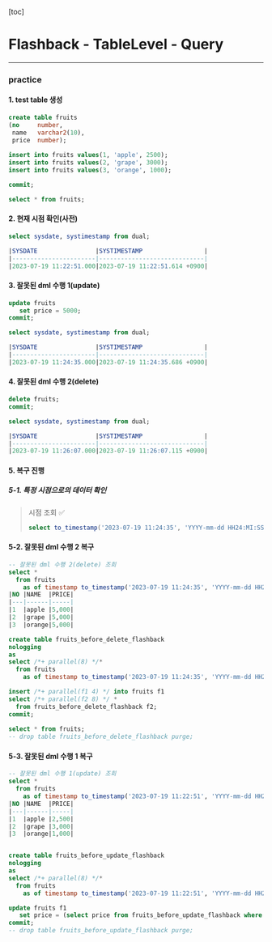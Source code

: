 [toc]

# Flashback - TableLevel - Query

---

### practice

#### 1. test table 생성

```sql
create table fruits
(no     number,
 name   varchar2(10),
 price  number);
 
insert into fruits values(1, 'apple', 2500);
insert into fruits values(2, 'grape', 3000);
insert into fruits values(3, 'orange', 1000);

commit;

select * from fruits;
```

#### 2. 현재 시점 확인(사전)

```sql
select sysdate, systimestamp from dual;

|SYSDATE                |SYSTIMESTAMP                 |
|-----------------------|-----------------------------|
|2023-07-19 11:22:51.000|2023-07-19 11:22:51.614 +0900|
```

#### 3. 잘못된 dml 수행 1(update)

```sql
update fruits
   set price = 5000;
commit;

select sysdate, systimestamp from dual;

|SYSDATE                |SYSTIMESTAMP                 |
|-----------------------|-----------------------------|
|2023-07-19 11:24:35.000|2023-07-19 11:24:35.686 +0900|
```

#### 4. 잘못된 dml 수행 2(delete)

```sql
delete fruits;
commit;

select sysdate, systimestamp from dual;

|SYSDATE                |SYSTIMESTAMP                 |
|-----------------------|-----------------------------|
|2023-07-19 11:26:07.000|2023-07-19 11:26:07.115 +0900|
```

#### 5. 복구 진행

##### 5-1. 특정 시점으로의 데이터 확인

> 시점 조회 ✅
>
> ```sql
> select to_timestamp('2023-07-19 11:24:35', 'YYYY-mm-dd HH24:MI:SS') from dual;
> ```

#### 5-2. 잘못된 dml 수행 2 복구

```sql
-- 잘못된 dml 수행 2(delete) 조회
select *
  from fruits
    as of timestamp to_timestamp('2023-07-19 11:24:35', 'YYYY-mm-dd HH24:MI:SS');
|NO |NAME  |PRICE|
|---|------|-----|
|1  |apple |5,000|
|2  |grape |5,000|
|3  |orange|5,000|

create table fruits_before_delete_flashback
nologging
as
select /*+ parallel(8) */*
  from fruits
    as of timestamp to_timestamp('2023-07-19 11:24:35', 'YYYY-mm-dd HH24:MI:SS');

insert /*+ parallel(f1 4) */ into fruits f1
select /*+ parallel(f2 8) */ *
  from fruits_before_delete_flashback f2;
commit;
  
select * from fruits;
-- drop table fruits_before_delete_flashback purge;
```

#### 5-3. 잘못된 dml 수행 1 복구

```sql
-- 잘못된 dml 수행 1(update) 조회
select *
  from fruits
    as of timestamp to_timestamp('2023-07-19 11:22:51', 'YYYY-mm-dd HH24:MI:SS');
|NO |NAME  |PRICE|
|---|------|-----|
|1  |apple |2,500|
|2  |grape |3,000|
|3  |orange|1,000|


create table fruits_before_update_flashback
nologging
as
select /*+ parallel(8) */*
  from fruits
    as of timestamp to_timestamp('2023-07-19 11:22:51', 'YYYY-mm-dd HH24:MI:SS');

update fruits f1
   set price = (select price from fruits_before_update_flashback where no = f1.no);
commit;
-- drop table fruits_before_update_flashback purge;
```

